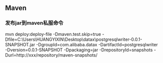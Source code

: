 ## Maven

### 发布jar到maven私服命令

mvn deploy:deploy-file -Dmaven.test.skip=true -Dfile=C:\Users\HUANGYIXIN\Desktop\datax\postgresqlwriter-0.0.1-SNAPSHOT.jar -DgroupId=com.alibaba.datax -DartifactId=postgresqlwriter -Dversion=0.0.1-SNAPSHOT -Dpackaging=jar -DrepositoryId=snapshots -Durl=http://xxx/repository/maven-snapshots/